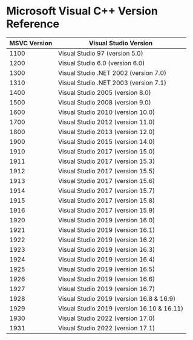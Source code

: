 # Microsoft Visual C++ Version Reference

| MSVC Version | Visual Studio Version                      |
| ------------ | ------------------------------------------ |
| 1100         | Visual Studio 97 (version 5.0)             |
| 1200         | Visual Studio 6.0 (version 6.0)            |
| 1300         | Visual Studio .NET 2002 (version 7.0)      |
| 1310         | Visual Studio .NET 2003 (version 7.1)      |
| 1400         | Visual Studio 2005 (version 8.0)           |
| 1500         | Visual Studio 2008 (version 9.0)           |
| 1600         | Visual Studio 2010 (version 10.0)          |
| 1700         | Visual Studio 2012 (version 11.0)          |
| 1800         | Visual Studio 2013 (version 12.0)          |
| 1900         | Visual Studio 2015 (version 14.0)          |
| 1910         | Visual Studio 2017 (version 15.0)          |
| 1911         | Visual Studio 2017 (version 15.3)          |
| 1912         | Visual Studio 2017 (version 15.5)          |
| 1913         | Visual Studio 2017 (version 15.6)          |
| 1914         | Visual Studio 2017 (version 15.7)          |
| 1915         | Visual Studio 2017 (version 15.8)          |
| 1916         | Visual Studio 2017 (version 15.9)          |
| 1920         | Visual Studio 2019 (version 16.0)          |
| 1921         | Visual Studio 2019 (version 16.1)          |
| 1922         | Visual Studio 2019 (version 16.2)          |
| 1923         | Visual Studio 2019 (version 16.3)          |
| 1924         | Visual Studio 2019 (version 16.4)          |
| 1925         | Visual Studio 2019 (version 16.5)          |
| 1926         | Visual Studio 2019 (version 16.6)          |
| 1927         | Visual Studio 2019 (version 16.7)          |
| 1928         | Visual Studio 2019 (version 16.8 & 16.9)   |
| 1929         | Visual Studio 2019 (version 16.10 & 16.11) |
| 1930         | Visual Studio 2022 (version 17.0)          |
| 1931         | Visual Studio 2022 (version 17.1)          |
